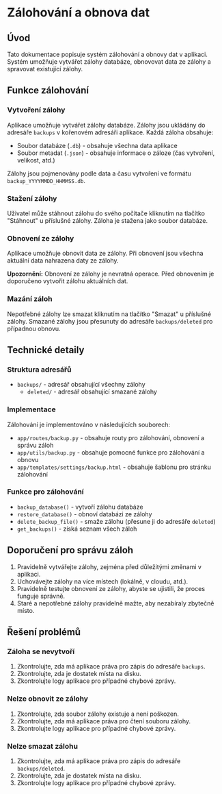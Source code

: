 # Zálohování a obnova dat

## Úvod

Tato dokumentace popisuje systém zálohování a obnovy dat v aplikaci. Systém umožňuje vytvářet zálohy databáze, obnovovat data ze zálohy a spravovat existující zálohy.

## Funkce zálohování

### Vytvoření zálohy

Aplikace umožňuje vytvářet zálohy databáze. Zálohy jsou ukládány do adresáře `backups` v kořenovém adresáři aplikace. Každá záloha obsahuje:

- Soubor databáze (`.db`) - obsahuje všechna data aplikace
- Soubor metadat (`.json`) - obsahuje informace o záloze (čas vytvoření, velikost, atd.)

Zálohy jsou pojmenovány podle data a času vytvoření ve formátu `backup_YYYYMMDD_HHMMSS.db`.

### Stažení zálohy

Uživatel může stáhnout zálohu do svého počítače kliknutím na tlačítko "Stáhnout" u příslušné zálohy. Záloha je stažena jako soubor databáze.

### Obnovení ze zálohy

Aplikace umožňuje obnovit data ze zálohy. Při obnovení jsou všechna aktuální data nahrazena daty ze zálohy.

**Upozornění:** Obnovení ze zálohy je nevratná operace. Před obnovením je doporučeno vytvořit zálohu aktuálních dat.

### Mazání záloh

Nepotřebné zálohy lze smazat kliknutím na tlačítko "Smazat" u příslušné zálohy. Smazané zálohy jsou přesunuty do adresáře `backups/deleted` pro případnou obnovu.

## Technické detaily

### Struktura adresářů

- `backups/` - adresář obsahující všechny zálohy
  - `deleted/` - adresář obsahující smazané zálohy

### Implementace

Zálohování je implementováno v následujících souborech:

- `app/routes/backup.py` - obsahuje routy pro zálohování, obnovení a správu záloh
- `app/utils/backup.py` - obsahuje pomocné funkce pro zálohování a obnovu
- `app/templates/settings/backup.html` - obsahuje šablonu pro stránku zálohování

### Funkce pro zálohování

- `backup_database()` - vytvoří zálohu databáze
- `restore_database()` - obnoví databázi ze zálohy
- `delete_backup_file()` - smaže zálohu (přesune ji do adresáře `deleted`)
- `get_backups()` - získá seznam všech záloh

## Doporučení pro správu záloh

1. Pravidelně vytvářejte zálohy, zejména před důležitými změnami v aplikaci.
2. Uchovávejte zálohy na více místech (lokálně, v cloudu, atd.).
3. Pravidelně testujte obnovení ze zálohy, abyste se ujistili, že proces funguje správně.
4. Staré a nepotřebné zálohy pravidelně mažte, aby nezabíraly zbytečně místo.

## Řešení problémů

### Záloha se nevytvoří

1. Zkontrolujte, zda má aplikace práva pro zápis do adresáře `backups`.
2. Zkontrolujte, zda je dostatek místa na disku.
3. Zkontrolujte logy aplikace pro případné chybové zprávy.

### Nelze obnovit ze zálohy

1. Zkontrolujte, zda soubor zálohy existuje a není poškozen.
2. Zkontrolujte, zda má aplikace práva pro čtení souboru zálohy.
3. Zkontrolujte logy aplikace pro případné chybové zprávy.

### Nelze smazat zálohu

1. Zkontrolujte, zda má aplikace práva pro zápis do adresáře `backups/deleted`.
2. Zkontrolujte, zda je dostatek místa na disku.
3. Zkontrolujte logy aplikace pro případné chybové zprávy.
